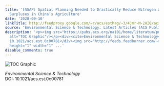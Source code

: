 ```yaml
---
title: '[ASAP] Spatial Planning Needed to Drastically Reduce Nitrogen and Phosphorus
  Surpluses in China’s Agriculture'
date: '2020-09-10'
linkTitle: http://feedproxy.google.com/~r/acs/esthag/~3/4Jmr-M-2HI8/acs.est.0c00781
source: 'Environmental Science & Technology: Latest Articles (ACS Publications)'
description: '<p><img src="https://pubs.acs.org/na101/home/literatum/publisher/achs/journals/content/esthag/0/esthag.ahead-of-print/acs.est.0c00781/20200910/images/medium/es0c00781_0008.gif"
  alt="TOC Graphic"/></p><div><cite>Environmental Science & Technology</cite></div><div>DOI:
  10.1021/acs.est.0c00781</div><img src="http://feeds.feedburner.com/~r/acs/esthag/~4/4Jmr-M-2HI8"
  height="1" width="1" ...'
disable_comments: true
---
```

<p><img src="https://pubs.acs.org/na101/home/literatum/publisher/achs/journals/content/esthag/0/esthag.ahead-of-print/acs.est.0c00781/20200910/images/medium/es0c00781_0008.gif" alt="TOC Graphic"/></p><div><cite>Environmental Science & Technology</cite></div><div>DOI: 10.1021/acs.est.0c00781</div><img src="http://feeds.feedburner.com/~r/acs/esthag/~4/4Jmr-M-2HI8" height="1" width="1" ...